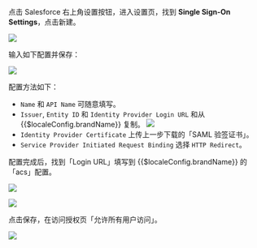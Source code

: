 <IntegrationDetailCard title="配置 Salesforce">

点击 Salesforce 右上角设置按钮，进入设置页，找到 **Single Sign-On Settings**，点击新建。

![](~@imagesZhCn/integration/salesforce/2-1.png)

输入如下配置并保存：

![](~@imagesZhCn/integration/salesforce/2-2.png)

配置方法如下：

- `Name` 和 `API Name` 可随意填写。
- `Issuer`, `Entity ID` 和 `Identity Provider Login URL` 和从 {{$localeConfig.brandName}} 复制。
  ![](~@imagesZhCn/integration/salesforce/2-3.png)
- `Identity Provider Certificate` 上传上一步下载的「SAML 验签证书」。
- `Service Provider Initiated Request Binding` 选择 `HTTP Redirect`。

配置完成后，找到「Login URL」填写到 {{$localeConfig.brandName}} 的「acs」配置。

![](~@imagesZhCn/integration/salesforce/2-4.png)

![](~@imagesZhCn/integration/salesforce/2-5.png)

点击保存，在访问授权页「允许所有用户访问」。

![](~@imagesZhCn/integration/salesforce/2-6.png)

</IntegrationDetailCard>
